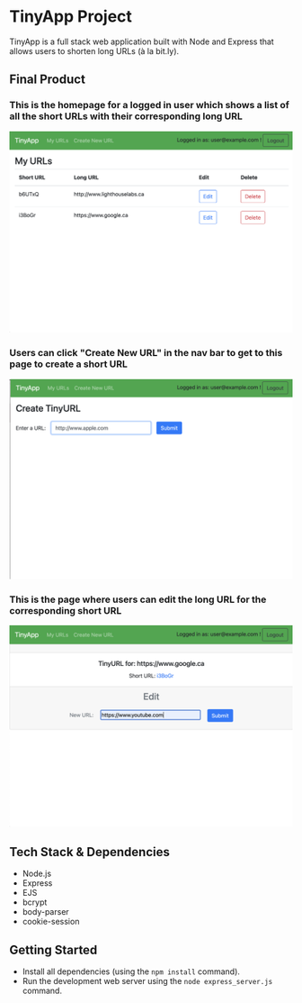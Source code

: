 # TinyApp Project

TinyApp is a full stack web application built with Node and Express that allows users to shorten long URLs (à la bit.ly).

## Final Product

### This is the homepage for a logged in user which shows a list of all the short URLs with their corresponding long URL
!["List of all the long URLs with their shortened URL. User can edit and delete."](https://github.com/cynthiaaleung/tinyapp/blob/master/docs/urls.png)

### Users can click "Create New URL" in the nav bar to get to this page to create a short URL
!["Page to create new shortened URL"](https://github.com/cynthiaaleung/tinyapp/blob/master/docs/urls-new.png)

### This is the page where users can edit the long URL for the corresponding short URL
!["Page to edit long URL for the shortened URL"](https://github.com/cynthiaaleung/tinyapp/blob/master/docs/urls-shortURL-edit.png)

## Tech Stack & Dependencies

- Node.js
- Express
- EJS
- bcrypt
- body-parser
- cookie-session

## Getting Started

- Install all dependencies (using the `npm install` command).
- Run the development web server using the `node express_server.js` command.

